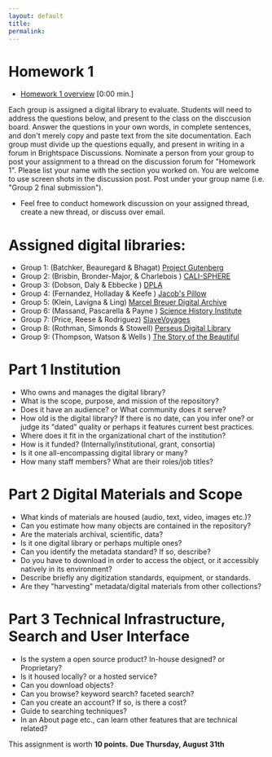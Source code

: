 ```yaml
---
layout: default
title: 
permalink:
---
```


<h1> Homework 1</h1>

- [Homework 1 overview](video_link) [0:00 min.] 

Each group is assigned a digital library to evaluate. Students will need to address the questions below, and present to the class on the disccusion board. Answer the questions in your own words, in complete sentences, and don't merely copy and paste text from the site documentation. Each group must divide up the questions equally, and present in writing in a forum in Brightspace Discussions. Nominate a person from your group to post your assignment to a thread on the discussion forum for &quot;Homework 1&quot;. Please list your name with the section you worked on. You are welcome to use screen shots in the discussion post. Post under your group name (i.e. &quot;Group 2 final submission&quot;). 

- Feel free to conduct homework discussion on your assigned thread, create a new thread, or discuss over email. 

# Assigned digital libraries: 

- Group 1: (Batchker, Beauregard &amp; Bhagat)  [Project Gutenberg](https://www.gutenberg.org/)
- Group 2: (Brisbin, Bronder-Major, &amp; Charlebois ) [CALI-SPHERE](http://calisphere.cdlib.org/)
- Group 3: (Dobson, Daly &amp; Ebbecke ) [DPLA](https://dp.la/)
- Group 4: (Fernandez, Holladay  &amp; Keefe ) [Jacob's Pillow](https://archives.jacobspillow.org/)
- Group 5: (Klein, Lavigna &amp; Ling) [Marcel Breuer Digital Archive](https://breuer.syr.edu/)
- Group 6: (Massand, Pascarella &amp; Payne ) [Science History Institute](https://digital.sciencehistory.org/)
- Group 7: (Price, Reese &amp; Rodriguez) [SlaveVoyages](https://www.slavevoyages.org/)
- Group 8: (Rothman, Simonds &amp; Stowell) [Perseus Digital Library](http://www.perseus.tufts.edu/) 
- Group 9: (Thompson, Watson &amp; Wells ) [The Story of the Beautiful](http://www.perseus.tufts.edu/)

# Part 1 Institution

- Who owns and manages the digital library?
- What is the scope, purpose, and mission of the repository?
- Does it have an audience? or What community does it serve?
- How old is the digital library? If there is no date, can you infer one? or judge its "dated" quality or perhaps it features current best practices.
- Where does it fit in the organizational chart of the institution?
- How is it funded? (Internally/institutional, grant, consortia)
- Is it one all-encompassing digital library or many?
- How many staff members? What are their roles/job titles?


# Part 2 Digital Materials and Scope

- What kinds of materials are housed (audio, text, video, images etc.)?
- Can you estimate how many objects are contained in the repository?
- Are the materials archival, scientific, data?
- Is it one digital library or perhaps multiple ones? 
- Can you identify the metadata standard? If so, describe?
- Do you have to download in order to access the object, or it accessibly natively in its environment?
- Describe briefly any digitization standards, equipment, or standards. 
- Are they &quot;harvesting&quot; metadata/digital materials from other collections?


# Part 3 Technical Infrastructure, Search and User Interface

- Is the system a open source product? In-house designed? or Proprietary?
- Is it housed locally? or a hosted service?
- Can you download objects?
- Can you browse? keyword search? faceted search?
- Can you create an account? If so, is there a cost?
- Guide to searching techniques?
- In an About page etc., can learn other features that are technical related?

This assignment is worth **10 points.**
**Due Thursday, August 31th** 